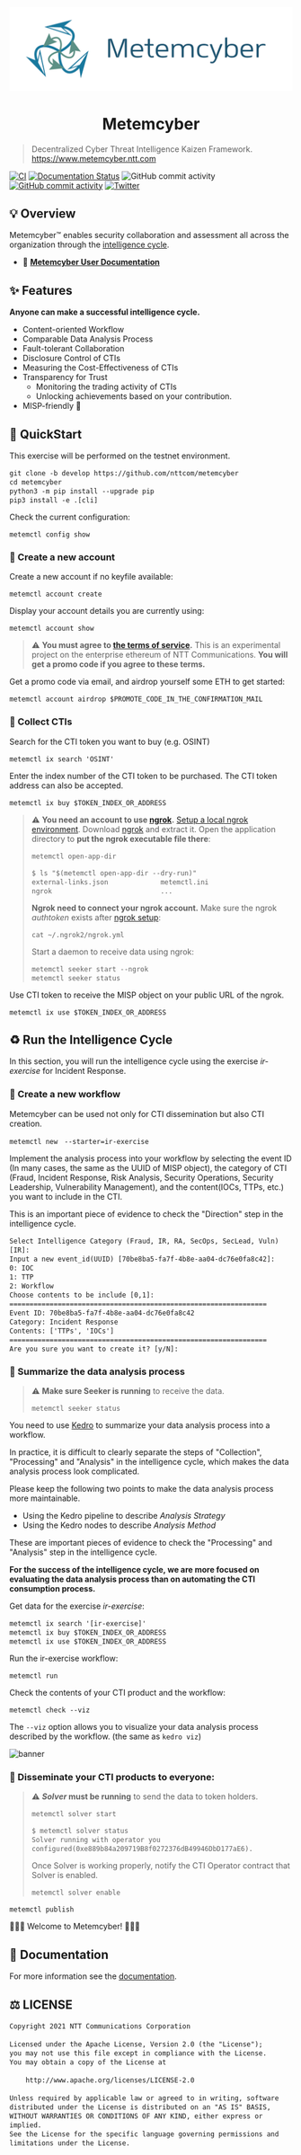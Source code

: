 <div align="center">

[![banner](https://raw.githubusercontent.com/nttcom/metemcyber/develop/images/banner.png)](https://www.metemcyber.ntt.com)

# Metemcyber

</div>

> Decentralized Cyber Threat Intelligence Kaizen Framework. https://www.metemcyber.ntt.com

[![CI](https://github.com/nttcom/metemcyber/actions/workflows/main.yml/badge.svg)](https://github.com/nttcom/metemcyber/actions/workflows/main.yml)
[![Documentation Status](https://readthedocs.org/projects/metemcyber/badge/?version=latest)](https://metemcyber.readthedocs.io/ja/latest/?badge=latest)
![GitHub commit activity](https://img.shields.io/github/commit-activity/m/nttcom/metemcyber)
[![GitHub commit activity](https://img.shields.io/badge/discussions-welcome!-success)](https://github.com/nttcom/metemcyber/discussions)
[![Twitter](https://img.shields.io/twitter/follow/metemcyber?label=Follow&style=social)](https://twitter.com/metemcyber)
<!-- ![GitHub Release](https://img.shields.io/github/v/release/nttcom/metemcyber.svg?style=flat) -->

## 💡 Overview

Metemcyber™ enables security collaboration and assessment all across the organization through the [intelligence cycle](https://en.wikipedia.org/wiki/Intelligence_cycle).

- 📖 [**Metemcyber User Documentation**](https://metemcyber.readthedocs.io/)

## ✨ Features

**Anyone can make a successful intelligence cycle.**

- Content-oriented Workflow
- Comparable Data Analysis Process
- Fault-tolerant Collaboration
- Disclosure Control of CTIs
- Measuring the Cost-Effectiveness of CTIs
- Transparency for Trust
    - Monitoring the trading activity of CTIs
    - Unlocking achievements based on your contribution.
- MISP-friendly 🤗

## 🚅 QuickStart

This exercise will be performed on the testnet environment.

```
git clone -b develop https://github.com/nttcom/metemcyber
cd metemcyber
python3 -m pip install --upgrade pip
pip3 install -e .[cli]
```
<!-- ```
pip install $PACKAGE_NAME[cli]
``` -->

Check the current configuration:

```
metemctl config show
```

### 🔑 Create a new account

Create a new account if no keyfile available:

```
metemctl account create
```

Display your account details you are currently using:

```
metemctl account show
```

> ⚠️ **You must agree to [the terms of service](https://forms.office.com/Pages/ResponsePage.aspx?id=Mu8pprpnpkeOs-xDk1ZE_FdfnH75qvpDtqTkNo9NCzRUN1hRM1lIVVZCTUU3V1VJVjhFWEtQSDFMNy4u).** This is an experimental project on the enterprise ethereum of NTT Communications. **You will get a promo code if you agree to these terms.**

Get a promo code via email, and airdrop yourself some ETH to get started:

```
metemctl account airdrop $PROMOTE_CODE_IN_THE_CONFIRMATION_MAIL
```

### 🛒 Collect CTIs
Search for the CTI token you want to buy (e.g. OSINT)
```
metemctl ix search 'OSINT'
```

Enter the index number of the CTI token to be purchased. The CTI token address can also be accepted.

```
metemctl ix buy $TOKEN_INDEX_OR_ADDRESS
```

> ⚠️ **You need an account to use [ngrok](https://dashboard.ngrok.com/).** [Setup a local ngrok environment](https://dashboard.ngrok.com/get-started/setup).
>Download [ngrok](https://dashboard.ngrok.com/) and extract it.
>Open the application directory to **put the ngrok executable file there**:
>```
>metemctl open-app-dir
>```
>```
>$ ls "$(metemctl open-app-dir --dry-run)"
>external-links.json             metemctl.ini                    ngrok                           ...
>```
>**Ngrok need to connect your ngrok account.** Make sure the ngrok *authtoken* exists after [ngrok setup](https://dashboard.ngrok.com/get-started/setup):
>```
>cat ~/.ngrok2/ngrok.yml
>```
>Start a daemon to receive data using ngrok:
>```
>metemctl seeker start --ngrok
>metemctl seeker status
>```

Use CTI token to receive the MISP object on your public URL of the ngrok.

```
metemctl ix use $TOKEN_INDEX_OR_ADDRESS
```

## ♻️ Run the Intelligence Cycle

In this section, you will run the intelligence cycle using the exercise *ir-exercise* for Incident Response.

### 🤖 Create a new workflow

Metemcyber can be used not only for CTI dissemination but also CTI creation.

```
metemctl new　--starter=ir-exercise
```

Implement the analysis process into your workflow by selecting the event ID (In many cases, the same as the UUID of MISP object), the category of CTI (Fraud, Incident Response, Risk Analysis, Security Operations, Security Leadership, Vulnerability Management), and the content(IOCs, TTPs, etc.) you want to include in the CTI.

This is an important piece of evidence to check the "Direction" step in the intelligence cycle.

```
Select Intelligence Category (Fraud, IR, RA, SecOps, SecLead, Vuln) [IR]:
Input a new event_id(UUID) [70be8ba5-fa7f-4b8e-aa04-dc76e0fa8c42]:
0: IOC
1: TTP
2: Workflow
Choose contents to be include [0,1]:
================================================================
Event ID: 70be8ba5-fa7f-4b8e-aa04-dc76e0fa8c42
Category: Incident Response
Contents: ['TTPs', 'IOCs']
================================================================
Are you sure you want to create it? [y/N]:
```

### 📝 Summarize the data analysis process

> ⚠️ **Make sure Seeker is running** to receive the data.
>
>```
>metemctl seeker status
>```

You need to use [Kedro](https://github.com/quantumblacklabs/kedro) to summarize your data analysis process into a workflow.

In practice, it is difficult to clearly separate the steps of "Collection", "Processing" and "Analysis" in the intelligence cycle, which makes the data analysis process look complicated.

Please keep the following two points to make the data analysis process more maintainable.

- Using the Kedro pipeline to describe *Analysis Strategy*
- Using the Kedro nodes to describe *Analysis Method*

These are important pieces of evidence to check the "Processing" and "Analysis" step in the intelligence cycle.

**For the success of the intelligence cycle, we are more focused on evaluating the data analysis process than on automating the CTI consumption process.**

Get data for the exercise *ir-exercise*:
```
metemctl ix search '[ir-exercise]'
metemctl ix buy $TOKEN_INDEX_OR_ADDRESS
metemctl ix use $TOKEN_INDEX_OR_ADDRESS

```

Run the ir-exercise workflow:

```
metemctl run 
```

Check the contents of your CTI product and the workflow:

```
metemctl check --viz
```

The `--viz` option allows you to visualize your data analysis process described by the workflow. (the same as `kedro viz`)

![banner](https://raw.githubusercontent.com/nttcom/metemcyber/develop/images/tutorial_kedro_viz.png)

### 🚀 Disseminate your CTI products to everyone:
> ⚠️ ***Solver* must be running** to send the data to token holders.
>
>```
>metemctl solver start
>```
>```
>$ metemctl solver status
>Solver running with operator you configured(0xe889b84a209719B8f0272376dB49946DbD177aE6).
>```
>Once Solver is working properly, notify the CTI Operator contract that Solver is enabled.
>```
>metemctl solver enable
>```

```
metemctl publish
```

🎉🎉🎉 Welcome to Metemcyber! 🎉🎉🎉


## 📖 Documentation

For more information see the [documentation](https://metemcyber.readthedocs.io/).

## ⚖️ LICENSE
```
Copyright 2021 NTT Communications Corporation

Licensed under the Apache License, Version 2.0 (the "License");
you may not use this file except in compliance with the License.
You may obtain a copy of the License at

    http://www.apache.org/licenses/LICENSE-2.0

Unless required by applicable law or agreed to in writing, software
distributed under the License is distributed on an "AS IS" BASIS,
WITHOUT WARRANTIES OR CONDITIONS OF ANY KIND, either express or implied.
See the License for the specific language governing permissions and
limitations under the License.
```

